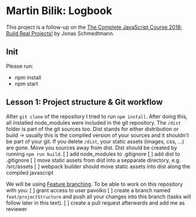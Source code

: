 # Martin Bilik: Logbook
This project is a follow-up on the [The Complete JavaScript Course 2018: Build Real Projects!](https://www.udemy.com/the-complete-javascript-course/) by Jonas Schmedtmann.
## Init
Please run:
* npm install
* npm start
## Lesson 1: Project structure & Git workflow
After `git clone` of the repository I tried to run `npm install`. After doing this, all installed node_modules were included in the git repository. The `/dist` folder is part of the git sources too. Dist stands for either distribution or build -> usually this is the compiled version of your sources and it shouldn't be part of your git. If you delete `/dist`, your static assets (images, css, ...) are gone. Move you sources away from dist. Dist should be created by running `npm run build`.
[ ] add node_modules to .gitignore
[ ] add dist to .gitignore
[ ] move static assets from dist into a sepparate directory, e.g. /src/assets
[ ] webpack builder should move static assets into dist along the compiled javascript

We will be using [Feature branching](https://www.atlassian.com/git/tutorials/comparing-workflows/feature-branch-workflow). To be able to work on this repository with you:
[ ] grant access to user pavolko
[ ] create a branch named `feat/projectStructure` and push all your changes into this branch (tasks will follow later in this text).
[ ] create a pull request afterwards and add me as reviewer

